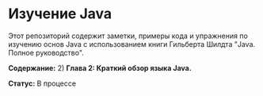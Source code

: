 # Изучение Java

Этот репозиторий содержит заметки, примеры кода и упражнения по изучению основ Java с использованием книги Гильберта Шилдта "Java. Полное руководство".  

**Содержание:**
2) **Глава 2: Краткий обзор языка Java.**


**Статус:**  В процессе

